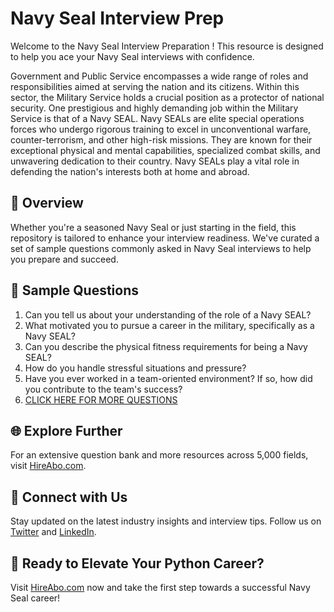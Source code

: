 # Navy Seal Interview Prep

Welcome to the Navy Seal Interview Preparation ! This resource is designed to help you ace your Navy Seal interviews with confidence.

Government and Public Service encompasses a wide range of roles and responsibilities aimed at serving the nation and its citizens. Within this sector, the Military Service holds a crucial position as a protector of national security. One prestigious and highly demanding job within the Military Service is that of a Navy SEAL. Navy SEALs are elite special operations forces who undergo rigorous training to excel in unconventional warfare, counter-terrorism, and other high-risk missions. They are known for their exceptional physical and mental capabilities, specialized combat skills, and unwavering dedication to their country. Navy SEALs play a vital role in defending the nation's interests both at home and abroad.

## 🚀 Overview

Whether you're a seasoned Navy Seal or just starting in the field, this repository is tailored to enhance your interview readiness. We've curated a set of sample questions commonly asked in Navy Seal interviews to help you prepare and succeed.

## 📝 Sample Questions

1. Can you tell us about your understanding of the role of a Navy SEAL?
2. What motivated you to pursue a career in the military, specifically as a Navy SEAL?
3. Can you describe the physical fitness requirements for being a Navy SEAL?
4. How do you handle stressful situations and pressure?
5. Have you ever worked in a team-oriented environment? If so, how did you contribute to the team's success?
6. [CLICK HERE FOR MORE QUESTIONS](https://hireabo.com/job/17_3_3/Navy%20Seal)

## 🌐 Explore Further

For an extensive question bank and more resources across 5,000 fields, visit [HireAbo.com](https://www.hireabo.com).

## 📱 Connect with Us

Stay updated on the latest industry insights and interview tips. Follow us on [Twitter](https://twitter.com/hireabo) and [LinkedIn](https://www.linkedin.com/in/hire-abo-3609972a8/).

## 🚀 Ready to Elevate Your Python Career?

Visit [HireAbo.com](https://www.hireabo.com) now and take the first step towards a successful Navy Seal career!